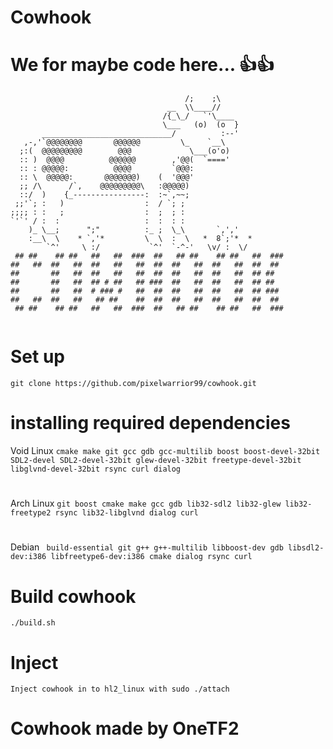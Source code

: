 # Cowhook


# We for maybe code here... 👍👍

```
                                       /;    ;\
                                   __  \\____//
                                  /{_\_/   `'\____
                                  \___   (o)  (o  }
       _____________________________/          :--'  
   ,-,'`@@@@@@@@       @@@@@@         \_    `__\
  ;:(  @@@@@@@@@        @@@             \___(o'o)
  :: )  @@@@          @@@@@@        ,'@@(  `===='       
  :: : @@@@@:          @@@@         `@@@:
  :: \  @@@@@:       @@@@@@@)    (  '@@@'
  ;; /\      /`,    @@@@@@@@@\   :@@@@@)
  ::/  )    {_----------------:  :~`,~~;
 ;;'`; :   )                  :  / `; ;
;;;; : :   ;                  :  ;  ; :              
`'`' / :  :                   :  :  : :
    )_ \__;      ";"          :_ ;  \_\       `,','
    :__\  \    * `,'*         \  \  :  \   *  8`;'*  *
        `^'     \ :/           `^'  `-^-'   \v/ :  \/ 
 ## ##    ## ##   ##   ##  ###  ##   ## ##    ## ##   ##  ###  
##   ##  ##   ##  ##   ##   ##  ##  ##   ##  ##   ##  ##  ##   
##       ##   ##  ##   ##   ##  ##  ##   ##  ##   ##  ## ##    
##       ##   ##  ## # ##   ## ###  ##   ##  ##   ##  ## ##    
##       ##   ##  # ### #   ##  ##  ##   ##  ##   ##  ## ###   
##   ##  ##   ##   ## ##    ##  ##  ##   ##  ##   ##  ##  ##   
 ## ##    ## ##   ##   ##  ###  ##   ## ##    ## ##   ##  ###  
                                                               
```
# Set up
``` 
git clone https://github.com/pixelwarrior99/cowhook.git
```

# installing required dependencies
Void Linux ``` cmake make git gcc gdb gcc-multilib boost boost-devel-32bit SDL2-devel SDL2-devel-32bit glew-devel-32bit freetype-devel-32bit libglvnd-devel-32bit rsync curl dialog ```
#
Arch Linux ``` git boost cmake make gcc gdb lib32-sdl2 lib32-glew lib32-freetype2 rsync lib32-libglvnd dialog curl ```
#
Debian  ```  build-essential git g++ g++-multilib libboost-dev gdb libsdl2-dev:i386 libfreetype6-dev:i386 cmake dialog rsync curl ```
# Build cowhook
```
./build.sh
```
# Inject
```
Inject cowhook in to hl2_linux with sudo ./attach
```
# Cowhook made by OneTF2
